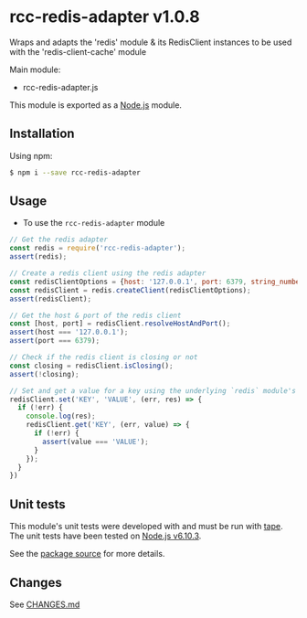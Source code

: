 # rcc-redis-adapter v1.0.8
Wraps and adapts the 'redis' module &amp; its RedisClient instances to be used with the 'redis-client-cache' module

Main module:
- rcc-redis-adapter.js

This module is exported as a [Node.js](https://nodejs.org) module.

## Installation

Using npm:
```bash
$ npm i --save rcc-redis-adapter
```

## Usage

* To use the `rcc-redis-adapter` module
```js
// Get the redis adapter
const redis = require('rcc-redis-adapter');
assert(redis);

// Create a redis client using the redis adapter
const redisClientOptions = {host: '127.0.0.1', port: 6379, string_number: true};
const redisClient = redis.createClient(redisClientOptions);
assert(redisClient);

// Get the host & port of the redis client
const [host, port] = redisClient.resolveHostAndPort();
assert(host === '127.0.0.1');
assert(port === 6379);

// Check if the redis client is closing or not
const closing = redisClient.isClosing();
assert(!closing);

// Set and get a value for a key using the underlying `redis` module's `RedisClient` instance's methods
redisClient.set('KEY', 'VALUE', (err, res) => {
  if (!err) {
    console.log(res);
    redisClient.get('KEY', (err, value) => {
      if (!err) {
        assert(value === 'VALUE');
      }
    });
  }
})
```

## Unit tests
This module's unit tests were developed with and must be run with [tape](https://www.npmjs.com/package/tape). The unit tests have been tested on [Node.js v6.10.3](https://nodejs.org/en/blog/release/v6.10.3).  

See the [package source](https://github.com/byron-dupreez/rcc-redis-adapter) for more details.

## Changes
See [CHANGES.md](./CHANGES.md)